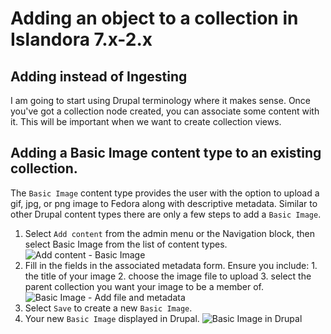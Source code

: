 # Adding an object to a collection in Islandora 7.x-2.x

## Adding instead of Ingesting

I am going to start using Drupal terminology where it makes sense. Once you've got a collection node created, you can associate some content with it.  This will be important when we want to create collection views.

## Adding a Basic Image content type to an existing collection.

The `Basic Image` content type provides the user with the option to upload a gif, jpg, or png image to Fedora along with descriptive metadata. Similar to other Drupal content types there are only a few steps to add a `Basic Image`.

  1.  Select `Add content` from the admin menu or the Navigation block, then select  Basic Image from the list of content types.
    ![Add content - Basic Image](https://lh3.googleusercontent.com/OO4G5LhE67PKbTa4XQMGSg-QQI5P-I6AQgqGDHBTCeE=s500 "Add content - Basic Image")
  2. Fill in the fields in the associated metadata form. Ensure you include:
    1. the title of your image
    2. choose the image file to upload
    3. select the parent collection you want your image to be a member of. 
      ![Basic Image - Add file and metadata](https://lh3.googleusercontent.com/NOQNXSN8aExOpPNBM0qpb-IwHKxYebrWhJOEFz6bbKQ=s500 "Basic Image - Add file and metadata")
  3. Select `Save` to create a new `Basic Image`.
  4. Your new `Basic Image` displayed in Drupal.
    ![Basic Image in Drupal](https://lh3.googleusercontent.com/58TK31sFQbp6SHbFxtbYm3HOKsxODCSqOlAfd5J7JG8=s500 "Basic Image in Drupal")
